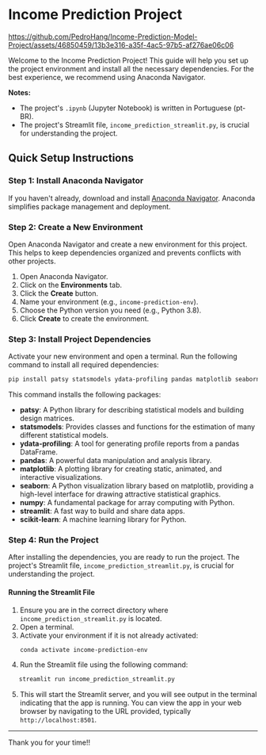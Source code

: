 # Income Prediction Project



https://github.com/PedroHang/Income-Prediction-Model-Project/assets/46850459/13b3e316-a35f-4ac5-97b5-af276ae06c06



Welcome to the Income Prediction Project! This guide will help you set up the project environment and install all the necessary dependencies. For the best experience, we recommend using Anaconda Navigator.

**Notes:**
- The project's `.ipynb` (Jupyter Notebook) is written in Portuguese (pt-BR).
- The project's Streamlit file, `income_prediction_streamlit.py`, is crucial for understanding the project.

## Quick Setup Instructions

### Step 1: Install Anaconda Navigator

If you haven't already, download and install [Anaconda Navigator](https://www.anaconda.com/products/distribution). Anaconda simplifies package management and deployment.

### Step 2: Create a New Environment

Open Anaconda Navigator and create a new environment for this project. This helps to keep dependencies organized and prevents conflicts with other projects.

1. Open Anaconda Navigator.
2. Click on the **Environments** tab.
3. Click the **Create** button.
4. Name your environment (e.g., `income-prediction-env`).
5. Choose the Python version you need (e.g., Python 3.8).
6. Click **Create** to create the environment.

### Step 3: Install Project Dependencies

Activate your new environment and open a terminal. Run the following command to install all required dependencies:

```bash
pip install patsy statsmodels ydata-profiling pandas matplotlib seaborn numpy streamlit scikit-learn plotly
```

This command installs the following packages:

- **patsy**: A Python library for describing statistical models and building design matrices.
- **statsmodels**: Provides classes and functions for the estimation of many different statistical models.
- **ydata-profiling**: A tool for generating profile reports from a pandas DataFrame.
- **pandas**: A powerful data manipulation and analysis library.
- **matplotlib**: A plotting library for creating static, animated, and interactive visualizations.
- **seaborn**: A Python visualization library based on matplotlib, providing a high-level interface for drawing attractive statistical graphics.
- **numpy**: A fundamental package for array computing with Python.
- **streamlit**: A fast way to build and share data apps.
- **scikit-learn**: A machine learning library for Python.

### Step 4: Run the Project

After installing the dependencies, you are ready to run the project. The project's Streamlit file, `income_prediction_streamlit.py`, is crucial for understanding the project.

#### Running the Streamlit File

1. Ensure you are in the correct directory where `income_prediction_streamlit.py` is located.
2. Open a terminal.
3. Activate your environment if it is not already activated:
   ```bash
   conda activate income-prediction-env

4. Run the Streamlit file using the following command:
```bash
   streamlit run income_prediction_streamlit.py
```
5. This will start the Streamlit server, and you will see output in the terminal indicating that the app is running. You can view the app in your web browser by navigating to the URL provided, typically `http://localhost:8501`.

---

Thank you for your time!!




